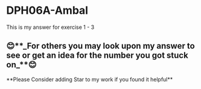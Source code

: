 # DPH06A-Ambal
This is my answer for exercise 1 - 3

<h2>😊**_For others you may look upon my answer to see or get an idea for the number you got stuck on_**😊</h2>
**Please Consider adding Star to my work if you found it helpful**
